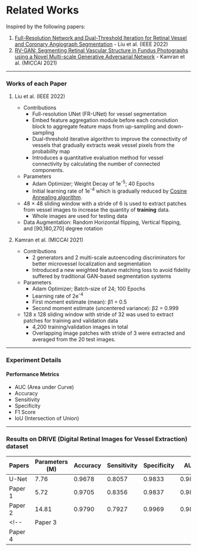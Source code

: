 # Related Works

Inspired by the following papers:
1. [Full-Resolution Network and Dual-Threshold Iteration for Retinal Vessel and Coronary Angiograph Segmentation](https://doi.org/10.1109/JBHI.2022.3188710) - Liu et al. (IEEE 2022)
2. [RV-GAN: Segmenting Retinal Vascular Structure in Fundus Photographs using a Novel Multi-scale Generative Adversarial Network](https://doi.org/10.48550/arXiv.2101.00535) - Kamran et al. (MICCAI 2021)


---
### Works of each Paper
1. Liu et al. (IEEE 2022)
    - Contributions
        - Full-resolution UNet (FR-UNet) for vessel segmentation
        - Embed feature aggregation module before each convolution block to aggregate feature maps from up-sampling and down-sampling
        - Dual-threshold iterative algorithm to improve the connectivity of vessels that gradually extracts weak vessel pixels from the probability map
        - Introduces a quantitative evaluation method for vessel connectivity by calculating the number of connected components.
    - Parameters
        - Adam Optimizer; Weight Decay of 1e<sup>-5</sup>; 40 Epochs
        - Initial learning rate of 1e<sup>-4</sup> which is gradually reduced by [Cosine Annealing algorithm](https://pytorch.org/docs/stable/generated/torch.optim.lr_scheduler.CosineAnnealingLR.html).
    - 48 × 48 sliding window with a stride of 6 is used to extract patches from vessel images to increase the quantity of **training** data. 
        - Whole images are used for testing data
    - Data Augmentation: Random Horizontal flipping, Vertical flipping, and [90,180,270] degree rotation

2. Kamran et al. (MICCAI 2021)
    - Contributions
        - 2 generators and 2 multi-scale autoencoding discriminators for better microvessel localization and segmentation
        - Introduced a new weighted feature matching loss to avoid fidelity suffered by traditional GAN-based segmentation systems
    - Parameters
        - Adam Optimizer; Batch-size of 24; 100 Epochs
        - Learning rate of 2e<sup>-4</sup>
        - First moment estimate (mean): β1 = 0.5
        - Second moment estimate (uncentered variance): β2 = 0.999
    - 128 x 128 sliding window with stride of 32 was used to extract patches for training and validation data
        - 4,200 training/validation images in total
        - Overlapping image patches with stride of 3 were extracted and averaged from the 20 test images.


--- 
### Experiment Details

#### Performance Metrics
- AUC (Area under Curve)
- Accuracy
- Sensitivity
- Specificity
- F1 Score
- IoU (Intersection of Union)

---
### Results on DRIVE (Digital Retinal Images for Vessel Extraction) dataset
| Papers | Parameters (M) | Accuracy | Sensitivity | Specificity | AUC | F1 Score | IoU |
|--------|---|---|---|------|------|---|------|
| U-Net | 7.76 | 0.9678 | 0.8057 | 0.9833 | 0.9825 | 0.8141 | 0.6864 |
| Paper 1 | 5.72 | 0.9705 | 0.8356 | 0.9837 | 0.9889 | 0.8316 | 0.7120 |
| Paper 2 | 14.81 | 0.9790 | 0.7927 | 0.9969 | 0.9887 | 0.8690 | 0.9762 |
<!-- | Paper 3 | |||||||
| Paper 4 | ||||||| -->
